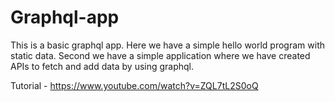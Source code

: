 # Graphql-app

This is a basic graphql app. Here we have a simple hello world program with static data. 
Second we have a simple application where we have created APIs to fetch and add data by using graphql. 

Tutorial - https://www.youtube.com/watch?v=ZQL7tL2S0oQ